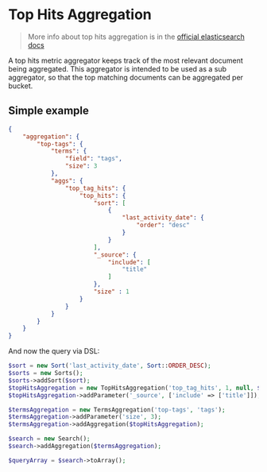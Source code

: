 # Top Hits Aggregation

> More info about top hits aggregation is in the [official elasticsearch docs][1]

A top hits metric aggregator keeps track of the most relevant document
being aggregated. This aggregator is intended to be used as a sub aggregator,
so that the top matching documents can be aggregated per bucket.

## Simple example

```JSON
{
    "aggregation": {
        "top-tags": {
            "terms": {
                "field": "tags",
                "size": 3
            },
            "aggs": {
                "top_tag_hits": {
                    "top_hits": {
                        "sort": [
                            {
                                "last_activity_date": {
                                    "order": "desc"
                                }
                            }
                        ],
                        "_source": {
                            "include": [
                                "title"
                            ]
                        },
                        "size" : 1
                    }
                }
            }
        }
    }
}
```

And now the query via DSL:

```php
$sort = new Sort('last_activity_date', Sort::ORDER_DESC);
$sorts = new Sorts();
$sorts->addSort($sort);
$topHitsAggregation = new TopHitsAggregation('top_tag_hits', 1, null, $sorts);
$topHitsAggregation->addParameter('_source', ['include' => ['title']]);

$termsAggregation = new TermsAggregation('top-tags', 'tags');
$termsAggregation->addParameter('size', 3);
$termsAggregation->addAggregation($topHitsAggregation);

$search = new Search();
$search->addAggregation($termsAggregation);

$queryArray = $search->toArray();
```

[1]: https://www.elastic.co/guide/en/elasticsearch/reference/current/search-aggregations-metrics-top-hits-aggregation.html
